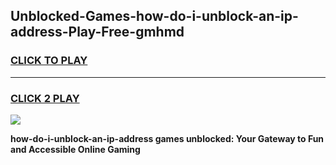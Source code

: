 
## Unblocked-Games-how-do-i-unblock-an-ip-address-Play-Free-gmhmd
<h3>
<a href="https://premium76.site?title=how-do-i-unblock-an-ip-address&ref=20M">CLICK TO PLAY</a></h3>
<hr>

<h3>
<a href="https://premium76.site?title=how-do-i-unblock-an-ip-address&ref=20M">CLICK 2 PLAY</a>
  
</h3>

<a href="https://premium76.site?title=how-do-i-unblock-an-ip-address&ref=19M"><img src="https://clearcache.store/games.png"></a>


**how-do-i-unblock-an-ip-address games unblocked: Your Gateway to Fun and Accessible Online Gaming**
